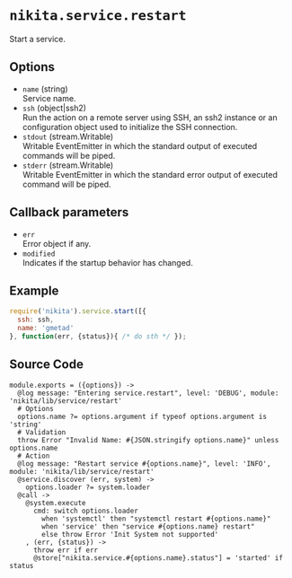 
# `nikita.service.restart`

Start a service.

## Options

* `name` (string)   
  Service name.   
* `ssh` (object|ssh2)   
  Run the action on a remote server using SSH, an ssh2 instance or an
  configuration object used to initialize the SSH connection.   
* `stdout` (stream.Writable)   
  Writable EventEmitter in which the standard output of executed commands will
  be piped.   
* `stderr` (stream.Writable)   
  Writable EventEmitter in which the standard error output of executed command
  will be piped.   

## Callback parameters

* `err`   
  Error object if any.   
* `modified`   
  Indicates if the startup behavior has changed.   

## Example

```js
require('nikita').service.start([{
  ssh: ssh,
  name: 'gmetad'
}, function(err, {status}){ /* do sth */ });
```

## Source Code

    module.exports = ({options}) ->
      @log message: "Entering service.restart", level: 'DEBUG', module: 'nikita/lib/service/restart'
      # Options
      options.name ?= options.argument if typeof options.argument is 'string'
      # Validation
      throw Error "Invalid Name: #{JSON.stringify options.name}" unless options.name
      # Action
      @log message: "Restart service #{options.name}", level: 'INFO', module: 'nikita/lib/service/restart'
      @service.discover (err, system) -> 
        options.loader ?= system.loader
      @call ->
        @system.execute
          cmd: switch options.loader
            when 'systemctl' then "systemctl restart #{options.name}"
            when 'service' then "service #{options.name} restart"
            else throw Error 'Init System not supported'
        , (err, {status}) ->
          throw err if err
          @store["nikita.service.#{options.name}.status"] = 'started' if status
